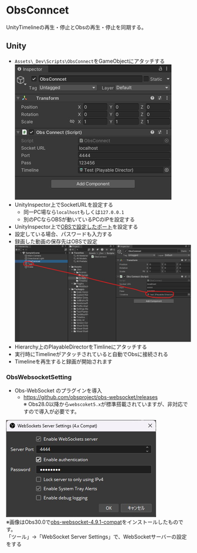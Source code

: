 # ObsConncet

UnityTimelineの再生・停止とObsの再生・停止を同期する。

## Unity
 - `Assets\_Dev\Scripts\ObsConnect`をGameObjectにアタッチする
 ![Unity OBSConnet Setting 001](ReadmeFiles/obs_connet_unity_001.jpg)
 - UnityInspector上でSocketURLを設定する
    - 同一PC場なら`localhost`もしくは`127.0.0.1`
    - 別のPCならOBSが動いているPCのIPを設定する
 - UnityInspector上で[OBSで設定したポート](#ObsWebsocketSetting)を設定する
 - 設定している場合、パスワードも入力する
 - 録画した動画の保存先はOBSで設定
 ![Unity OBSConnet Setting 002](ReadmeFiles/obs_connet_unity_002.jpg)
 - Hierarchy上のPlayableDirectorをTimlineにアタッチする
 - 実行時にTimelineがアタッチされていると自動でObsに接続される
 - Timelineを再生すると録画が開始されます

### ObsWebsocketSetting

- Obs-WebSocket のプラグインを導入
  - <https://github.com/obsproject/obs-websocket/releases>  
  ※ Obs28.0以降から`webscoket5.x`が標準搭載されていますが、非対応ですので導入が必要です。

![obs websocket](ReadmeFiles/obs_websocket_setting_4.x_compat_001.jpg)  
※画像はObs30.0で[obs-websocket-4.9.1-compat](https://github.com/obsproject/obs-websocket/releases/tag/4.9.1-compat)をインストールしたものです。  
「ツール」→「WebSocket Server Settings」で、WebSocketサーバーの設定をする